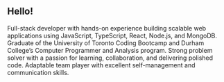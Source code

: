 ## Hello!

Full-stack developer with hands-on experience building scalable web applications using JavaScript, TypeScript, React, Node.js, and MongoDB. Graduate of the University of Toronto Coding Bootcamp and Durham College’s Computer Programmer and Analysis program. Strong problem solver with a passion for learning, collaboration, and delivering polished code. Adaptable team player with excellent self-management and communication skills. 


